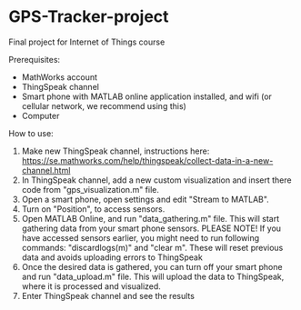 # GPS-Tracker-project
Final project for Internet of Things course

Prerequisites:
 - MathWorks account
 - ThingSpeak channel
 - Smart phone with MATLAB online application installed, and wifi (or cellular network, we recommend using this)
 - Computer

How to use:

1. Make new ThingSpeak channel, instructions here: https://se.mathworks.com/help/thingspeak/collect-data-in-a-new-channel.html
2. In ThingSpeak channel, add a new custom visualization and insert there code from "gps_visualization.m" file.
3. Open a smart phone, open settings and edit "Stream to MATLAB".
4. Turn on "Position", to access sensors.
5. Open MATLAB Online, and run "data_gathering.m" file. This will start gathering data from your smart phone sensors. PLEASE NOTE! If you have accessed sensors earlier, you might need to run following commands: "discardlogs(m)" and "clear m". These will reset previous data and avoids uploading errors to ThingSpeak
6. Once the desired data is gathered, you can turn off your smart phone and run "data_upload.m" file. This will upload the data to ThingSpeak, where it is processed and visualized.
7. Enter ThingSpeak channel and see the results
